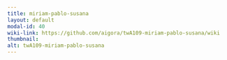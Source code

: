 ```yaml
---
title: miriam-pablo-susana
layout: default
modal-id: 40
wiki-link: https://github.com/aigora/twA109-miriam-pablo-susana/wiki
thumbnail: 
alt: twA109-miriam-pablo-susana
---
```

